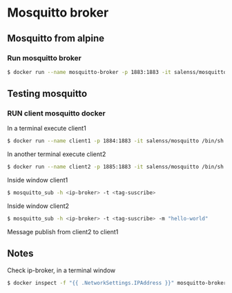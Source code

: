 # Mosquitto broker

## Mosquitto from alpine

### Run mosquitto broker

```sh
$ docker run --name mosquitto-broker -p 1883:1883 -it salenss/mosquitto
```
## Testing mosquitto
### RUN client mosquitto docker

In a terminal execute client1
```sh
$ docker run --name client1 -p 1884:1883 -it salenss/mosquitto /bin/sh
```

In another terminal execute client2
```sh
$ docker run --name client2 -p 1885:1883 -it salenss/mosquitto /bin/sh
```

Inside window client1
```sh
$ mosquitto_sub -h <ip-broker> -t <tag-suscribe>
```

Inside window client2
```sh
$ mosquitto_sub -h <ip-broker> -t <tag-suscribe> -m "hello-world"
```

Message publish from client2 to client1

## Notes
Check ip-broker, in a terminal window

```sh
$ docker inspect -f "{{ .NetworkSettings.IPAddress }}" mosquitto-broker
```
